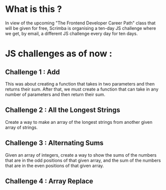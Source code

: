# What is this ?

In view of the upcoming "The Frontend Developer Career Path" class that will be given for free, Scrimba is organising a ten-day JS challenge where we get, by email, a different JS challenge every day for ten days.

# JS challenges as of now :
## Challenge 1 : Add
This was about creating a function that takes in two parameters and then returns their sum. After that, we must create a function that can take in any number of parameters and then return their sum.

## Challenge 2 : All the Longest Strings
Create a way to make an array of the longest strings from another given array of strings.

## Challenge 3 : Alternating Sums
Given an array of integers, create a way to show the sums of the numbers that are in the odd positions of that given array, and the sum of the numbers that are in the even positions of that given array.

## Challenge 4 : Array Replace

